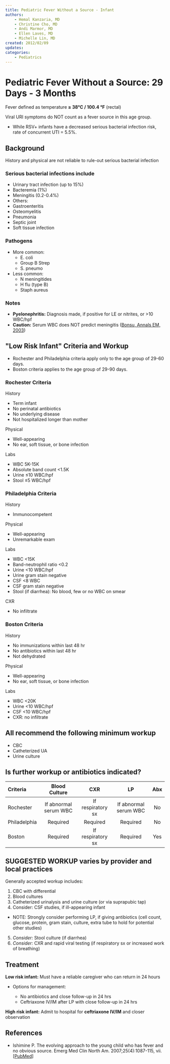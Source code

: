 ```yaml
---
title: Pediatric Fever Without a Source - Infant
authors:
    - Hemal Kanzaria, MD
    - Christine Cho, MD
    - Andi Marmor, MD
    - Ellen Laves, MD
    - Michelle Lin, MD
created: 2012/02/09
updates:
categories:
    - Pediatrics
---
```


# Pediatric Fever Without a Source: 29 Days - 3 Months

Fever defined as temperature **&ge; 38°C / 100.4 °F** (rectal)

Viral URI symptoms do NOT count as a fever source in this age group. 

- While RSV+ infants have a decreased serious bacterial infection risk, rate of concurrent UTI = 5.5%.

## Background

History and physical are not reliable to rule-out serious bacterial infection

### Serious bacterial infections include

- Urinary tract infection (up to 15%)
- Bacteremia (1%)
- Meningitis (0.2-0.4%)
- Others:
- Gastroenteritis
- Osteomyelitis
- Pneumonia
- Septic joint
- Soft tissue infection

### Pathogens 

- More common:
  - E. coli
  - Group B Strep
  - S. pneumo
- Less common:
  - N meningitides
  - H flu (type B)
  - Staph aureus

### Notes
- **Pyelonephritis:** Diagnosis made, if positive for LE or nitrites, or >10 WBC/hpf
- **Caution:** Serum WBC does NOT predict meningitis ([Bonsu, Annals EM, 2003](http://www.annemergmed.com/article/S0196-0644(02)84932-0/abstract))

## "Low Risk Infant" Criteria and Workup

- Rochester and Philadelphia criteria apply only to the age group of 29-60 days. 
- Boston criteria applies to the age group of 29-90 days.

### **Rochester Criteria**

History

- Term infant
- No perinatal antibiotics
- No underlying disease
- Not hospitalized longer than mother

Physical

- Well-appearing
- No ear, soft tissue, or bone infection

Labs

- WBC 5K-15K
- Absolute band count &lt;1.5K
- Urine &le;10 WBC/hpf
- Stool &le;5 WBC/hpf

### **Philadelphia Criteria**

History

- Immunocompetent

Physical

- Well-appearing
- Unremarkable exam

Labs

- WBC &lt;15K
- Band-neutrophil ratio &lt;0.2
- Urine &lt;10 WBC/hpf
- Urine gram stain negative
- CSF &lt;8 WBC
- CSF gram stain negative
- Stool (if diarrhea): No blood, few or no WBC on smear

CXR

- No infiltrate

### **Boston Criteria**

History

- No immunizations within last 48 hr
- No antibiotics within last 48 hr
- Not dehydrated

Physical

- Well-appearing
- No ear, soft tissue, or bone infection

Labs

- WBC &lt;20K
- Urine &lt;10 WBC/hpf
- CSF &lt;10 WBC/hpf
- CXR: no infiltrate

## All recommend the following minimum workup
- CBC
- Catheterized UA
- Urine culture

## Is further workup or antibiotics indicated?

| **Criteria**  |   **Blood Culture**   |      **CXR**      |         **LP**        | **Abx** |
| :------------ | :-------------------: | :---------------: | :-------------------: | :-----: |
| Rochester     | If abnormal serum WBC | If respiratory sx | If abnormal serum WBC |    No   |
| Philadelphia  |        Required       |      Required     |        Required       |    No   |
| Boston        |        Required       | If respiratory sx |        Required       |   Yes   |

## SUGGESTED WORKUP varies by provider and local practices

Generally accepted workup includes:

1. CBC with differential
2. Blood cultures
3. Catheterized urinalysis and urine culture (or via suprapubic tap)
4. Consider: CSF studies, if ill-appearing infant

- NOTE: Strongly consider performing LP, if giving antibiotics (cell count, glucose, protein, gram stain, culture, extra tube to hold for potential other studies)

5. _Consider:_ Stool culture (if diarrhea)
6. _Consider:_ CXR and rapid viral testing (if respiratory sx or increased work of breathing)

## Treatment

**Low risk infant:** Must have a reliable caregiver who can return in 24 hours

- Options for management:

  - No antibiotics and close follow-up in 24 hrs
  - <span class="drug">Ceftriaxone</span> IV/IM after LP with close follow-up in 24 hrs

**High risk infant:** Admit to hospital for **<span class="drug">ceftriaxone</span> IV/IM** and closer observation

## References

- Ishimine P. The evolving approach to the young child who has fever and no obvious source. Emerg Med Clin North Am. 2007;25(4):1087-115, vii. [[PubMed](http://www.ncbi.nlm.nih.gov/pubmed/17950137)]
